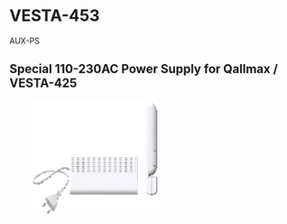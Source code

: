 # VESTA-453

AUX-PS

## Special 110-230AC Power Supply for Qallmax / VESTA-425

<figure><img src=".gitbook/assets/image (1) (1) (1) (1).png" alt=""><figcaption></figcaption></figure>
